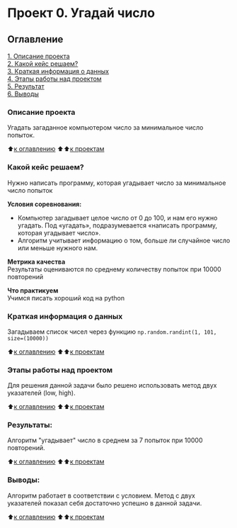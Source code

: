 # Проект 0. Угадай число

## Оглавление  
[1. Описание проекта](https://github.com/elvisandsivle/sf_data_science/tree/main/project_0/README.md#Описание-проекта)  
[2. Какой кейс решаем?](https://github.com/elvisandsivle/sf_data_science/tree/main/project_0/README.md#Какой-кейс-решаем)  
[3. Краткая информация о данных](https://github.com/elvisandsivle/sf_data_science/tree/main/project_0/README.md#Краткая-информация-о-данных)  
[4. Этапы работы над проектом](https://github.com/elvisandsivle/sf_data_science/tree/main/project_0/README.md#Этапы-работы-над-проектом)  
[5. Результат](https://github.com/elvisandsivle/sf_data_science/tree/main/project_0/README.md#Результат)    
[6. Выводы](https://github.com/elvisandsivle/sf_data_science/tree/main/project_0/README.md#Выводы) 

### Описание проекта    
Угадать загаданное компьютером число за минимальное число попыток.

:arrow_up:[к оглавлению](https://github.com/elvisandsivle/sf_data_science/tree/main/project_0/README.md#оглавление)
:arrow_up::arrow_up:[к проектам](https://github.com/elvisandsivle/sf_data_science/README.md#Проекты)


### Какой кейс решаем?    
Нужно написать программу, которая угадывает число за минимальное число попыток

**Условия соревнования:**  
- Компьютер загадывает целое число от 0 до 100, и нам его нужно угадать. Под «угадать», подразумевается «написать программу, которая угадывает число».
- Алгоритм учитывает информацию о том, больше ли случайное число или меньше нужного нам.

**Метрика качества**     
Результаты оцениваются по среднему количеству попыток при 10000 повторений

**Что практикуем**     
Учимся писать хороший код на python


### Краткая информация о данных
Загадываем список чисел через функцию ``np.random.randint(1, 101, size=(10000))``
  
:arrow_up:[к оглавлению](https://github.com/elvisandsivle/sf_data_science/tree/main/project_0/README.md#оглавление)
:arrow_up::arrow_up:[к проектам](https://github.com/elvisandsivle/sf_data_science/README.md#Проекты)


### Этапы работы над проектом  
Для решения данной задачи было решено использовать метод двух указателей (low, high).

:arrow_up:[к оглавлению](https://github.com/elvisandsivle/sf_data_science/tree/main/project_0/README.md#оглавление)
:arrow_up::arrow_up:[к проектам](https://github.com/elvisandsivle/sf_data_science/README.md#Проекты)


### Результаты:  

Алгоритм "угадывает" число в среднем за 7 попыток при 10000 повторений.

:arrow_up:[к оглавлению](https://github.com/elvisandsivle/sf_data_science/tree/main/project_0/README.md#оглавление)
:arrow_up::arrow_up:[к проектам](https://github.com/elvisandsivle/sf_data_science/README.md#Проекты)


### Выводы:

Алгоритм работает в соответствии с условием. Метод с двух указателей показал себя достаточно успешно в данной задачи.

:arrow_up:[к оглавлению](https://github.com/elvisandsivle/sf_data_science/tree/main/project_0/README.md#оглавление)
:arrow_up::arrow_up:[к проектам](https://github.com/elvisandsivle/sf_data_science/README.md#Проекты)